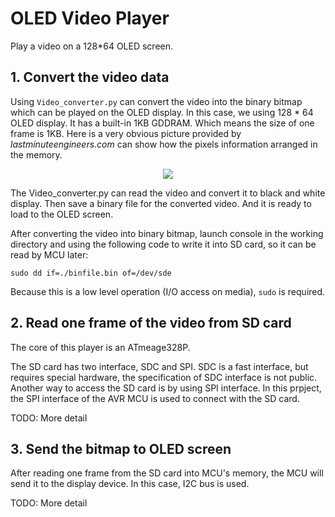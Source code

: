 # OLED Video Player

Play a video on a 128*64 OLED screen.

## 1. Convert the video data

Using ```Video_converter.py``` can convert the video into the binary bitmap which can be played on the OLED display. In this case, we using 128 * 64 OLED display. It has a built-in 1KB GDDRAM. Which means the size of one frame is 1KB. Here is a very obvious picture provided by _lastminuteengineers.com_ can show how the pixels information arranged in the memory.
<p align="center">
  <img src="https://lastminuteengineers.com/wp-content/uploads/arduino/1KB-128x64-OLED-Display-RAM-Memory-Map.png">
</p>
The Video_converter.py can read the video and convert it to black and white display. Then save a binary file for the converted video. And it is ready to load to the OLED screen.

After converting the video into binary bitmap, launch console in the working directory and using the following code to write it into SD card, so it can be read by MCU later:

```sudo dd if=./binfile.bin of=/dev/sde```

Because this is a low level operation (I/O access on media), ```sudo``` is required.

## 2. Read one frame of the video from SD card

The core of this player is an ATmeage328P.

The SD card has two interface, SDC and SPI. SDC is a fast interface, but requires special hardware, the specification of SDC interface is not public. Another way to access the SD card is by using SPI interface. In this prpject, the SPI interface of the AVR MCU is used to connect with the SD card.

TODO: More detail

## 3. Send the bitmap to OLED screen

After reading one frame from the SD card into MCU's memory, the MCU will send it to the display device. In this case, I2C bus is used.

TODO: More detail
